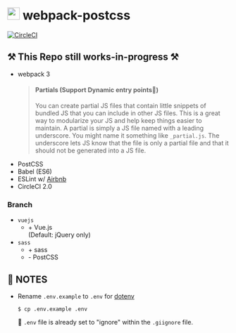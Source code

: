 # <img src="https://github-sect.s3-ap-northeast-1.amazonaws.com/logo.svg" width="28" height="auto"> webpack-postcss
[![CircleCI](https://circleci.com/gh/sectsect/webpack-postcss.svg?style=svg)](https://circleci.com/gh/sectsect/webpack-postcss)

## ⚒️ This Repo still works-in-progress ⚒️

- webpack 3
  > #### Partials (Support Dynamic entry points:icecream:)   
  > You can create partial JS files that contain little snippets of bundled JS that you can include in other JS files. This is a great way to modularize your JS and help keep things easier to maintain. A partial is simply a JS file named with a leading underscore. You might name it something like `_partial.js`. The underscore lets JS know that the file is only a partial file and that it should not be generated into a JS file.
- PostCSS
- Babel (ES6)
- ESLint w/ [Airbnb](https://github.com/airbnb/javascript/tree/master/packages/eslint-config-airbnb)
- CircleCI 2.0

### Branch

- `vuejs`
  - \+ Vue.js  
  (Default: jQuery only)
- `sass`
  - \+ sass
  - \- PostCSS

## :bookmark: NOTES
- Rename `.env.example` to `.env` for [dotenv](https://github.com/motdotla/dotenv)
  ```
  $ cp .env.example .env
  ```
  :memo: `.env` file is already set to "ignore" within the `.giignore` file.
